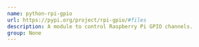 ```yaml
---
name: python-rpi-gpio
url: https://pypi.org/project/rpi-gpio/#files
description: A module to control Raspberry Pi GPIO channels.
group: None
---
```


